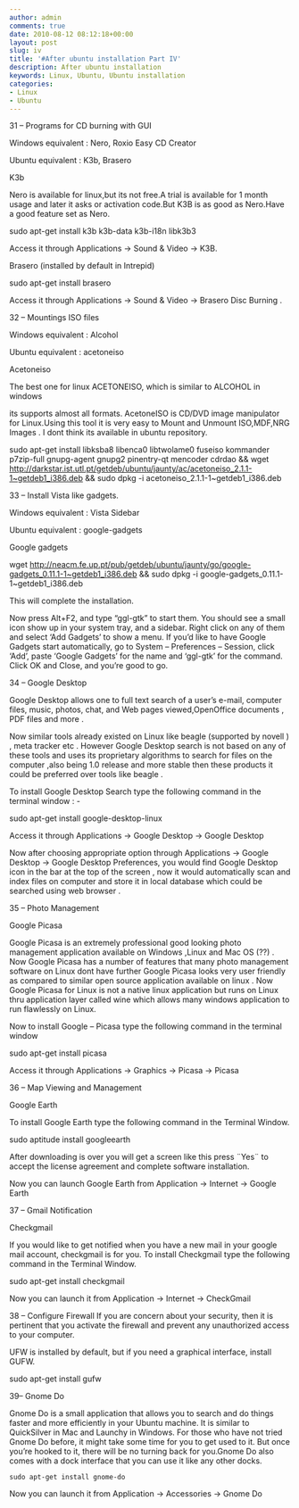 ```yaml
---
author: admin
comments: true
date: 2010-08-12 08:12:18+00:00
layout: post
slug: iv
title: '#After ubuntu installation Part IV'
description: After ubuntu installation
keywords: Linux, Ubuntu, Ubuntu installation
categories:
- Linux
- Ubuntu
---
```


31 – Programs for CD burning with GUI

Windows equivalent : Nero, Roxio Easy CD Creator

Ubuntu equivalent : K3b, Brasero

K3b          <!--more-->

Nero is available for linux,but its not free.A trial is available for  1 month usage and later it asks or activation code.But K3B is as good  as Nero.Have a good feature set as Nero.

sudo apt-get install k3b k3b-data k3b-i18n libk3b3

Access it through Applications → Sound & Video → K3B.

Brasero (installed by default in Intrepid)

sudo apt-get install brasero

Access it through Applications → Sound & Video → Brasero Disc Burning .

32 – Mountings ISO files

Windows equivalent : Alcohol

Ubuntu equivalent : acetoneiso

Acetoneiso

The best one for linux ACETONEISO, which is similar to ALCOHOL in windows

its supports almost all formats. AcetoneISO is CD/DVD image  manipulator for Linux.Using this tool it is very easy to Mount and  Unmount ISO,MDF,NRG Images . I dont think its available in ubuntu  repository.

sudo apt-get install libksba8 libenca0 libtwolame0 fuseiso kommander  p7zip-full gnupg-agent gnupg2 pinentry-qt mencoder cdrdao &&  wget  http://darkstar.ist.utl.pt/getdeb/ubuntu/jaunty/ac/acetoneiso_2.1.1-1~getdeb1_i386.deb  && sudo dpkg -i acetoneiso_2.1.1-1~getdeb1_i386.deb

33 – Install Vista like gadgets.

Windows equivalent : Vista Sidebar

Ubuntu equivalent : google-gadgets

Google gadgets

wget  http://neacm.fe.up.pt/pub/getdeb/ubuntu/jaunty/go/google-gadgets_0.11.1-1~getdeb1_i386.deb  && sudo dpkg -i google-gadgets_0.11.1-1~getdeb1_i386.deb

This will complete the installation.

Now press Alt+F2, and type “ggl-gtk” to start them. You should see a  small icon show up in your system tray, and a sidebar. Right click on  any of them and select ‘Add Gadgets’ to show a menu. If you’d like to  have Google Gadgets start automatically, go to System – Preferences –  Session, click ‘Add’, paste ‘Google Gadgets’ for the name and ‘ggl-gtk’  for the command. Click OK and Close, and you’re good to go.

34 – Google Desktop

Google Desktop allows one to full text search of a user’s e-mail,  computer files, music, photos, chat, and Web pages viewed,OpenOffice  documents , PDF files and more .

Now similar tools already existed on Linux like beagle (supported by  novell ) , meta tracker etc . However Google Desktop search is not based  on any of these tools and uses its proprietary algorithms to search for  files on the computer ,also being 1.0 release and more stable then  these products it could be preferred over tools like beagle .

To install Google Desktop Search type the following command in the terminal window : -

sudo apt-get install google-desktop-linux

Access it through Applications → Google Desktop → Google Desktop

Now after choosing appropriate option through Applications → Google  Desktop → Google Desktop Preferences, you would find Google Desktop icon  in the bar at the top of the screen , now it would automatically scan  and index files on computer and store it in local database which could  be searched using web browser .

35 – Photo Management

Google Picasa

Google Picasa is an extremely professional good looking photo  management application available on Windows ,Linux and Mac OS (??) . Now  Google Picasa has a number of features that many photo management  software on Linux dont have further Google Picasa looks very user  friendly as compared to similar open source application available on  linux . Now Google Picasa for Linux is not a native linux application  but runs on Linux thru application layer called wine which allows many  windows application to run flawlessly on Linux.

Now to install Google – Picasa type the following command in the terminal window

sudo apt-get install picasa

Access it through Applications → Graphics → Picasa → Picasa

36 – Map Viewing and Management

Google Earth

To install Google Earth type the following command in the Terminal Window.

sudo aptitude install googleearth

After downloading is over you will get a screen like this press ¨Yes¨  to accept the license agreement and complete software installation.

Now you can launch Google Earth from Application → Internet → Google Earth

37 – Gmail Notification

Checkgmail

If you would like to get notified when you have a new mail in your  google mail account, checkgmail is for you. To install Checkgmail type  the following command in the Terminal Window.

sudo apt-get install checkgmail

Now you can launch it from Application → Internet → CheckGmail

38 – Configure Firewall
If you are concern about your security, then it is pertinent that you  activate the firewall and prevent any unauthorized access to your  computer.

UFW is installed by default, but if you need a graphical interface, install GUFW.

sudo apt-get install gufw

39– Gnome Do

Gnome Do is a small application that allows you to search and do  things faster and more efficiently in your Ubuntu machine. It is similar  to QuickSilver in Mac and Launchy in Windows. For those who have not  tried Gnome Do before, it might take some time for you to get used to  it. But once you’re hooked to it, there will be no turning back for  you.Gnome Do also comes with a dock interface that you can use it like  any other docks.

`sudo apt-get install gnome-do`

Now you can launch it from Application → Accessories → Gnome Do 

